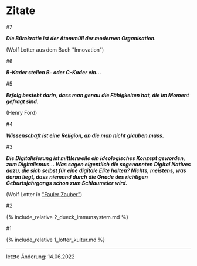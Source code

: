 # Zitate 

#7 

***Die Bürokratie ist der Atommüll der modernen Organisation.***

(Wolf Lotter aus dem Buch "Innovation")

#6 

***B-Kader stellen B- oder C-Kader ein…***

#5 

***Erfolg besteht darin, dass man genau die Fähigkeiten hat, die im Moment gefragt sind.***

(Henry Ford)

#4 

***Wissenschaft ist eine Religion, an die man nicht glauben muss.***

#3 

***Die Digitalisierung ist mittlerweile ein ideologisches Konzept geworden, zum Digitalismus… Was sagen eigentlich die sogenannten Digital Natives dazu, die sich selbst für eine digitale Elite halten? Nichts, meistens, was daran liegt, dass niemand durch die Gnade des richtigen Geburtsjahrgangs schon zum Schlaumeier wird.*** 

(Wolf Lotter in ["Fauler Zauber"](https://www.taz.de/!168081/))


#2

{% include_relative 2_dueck_immunsystem.md %}


#1 

{% include_relative 1_lotter_kultur.md %}


---
letzte Änderung: 14.06.2022
